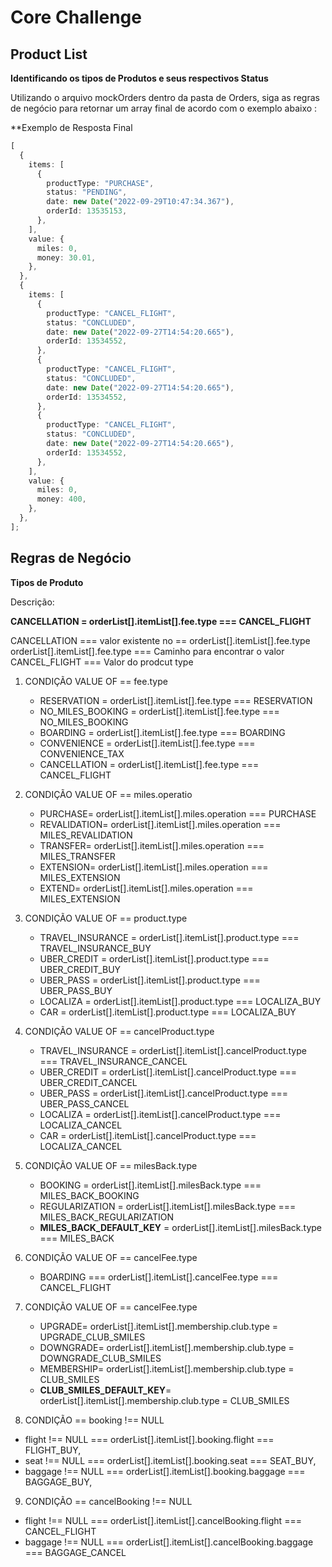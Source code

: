 # Core Challenge

## Product List

**Identificando os tipos de Produtos e seus respectivos Status**

Utilizando o arquivo mockOrders dentro da pasta de Orders, siga as regras de negócio para retornar um array final de acordo com o exemplo abaixo :

\*\*Exemplo de Resposta Final

```ts
[
  {
    items: [
      {
        productType: "PURCHASE",
        status: "PENDING",
        date: new Date("2022-09-29T10:47:34.367"),
        orderId: 13535153,
      },
    ],
    value: {
      miles: 0,
      money: 30.01,
    },
  },
  {
    items: [
      {
        productType: "CANCEL_FLIGHT",
        status: "CONCLUDED",
        date: new Date("2022-09-27T14:54:20.665"),
        orderId: 13534552,
      },
      {
        productType: "CANCEL_FLIGHT",
        status: "CONCLUDED",
        date: new Date("2022-09-27T14:54:20.665"),
        orderId: 13534552,
      },
      {
        productType: "CANCEL_FLIGHT",
        status: "CONCLUDED",
        date: new Date("2022-09-27T14:54:20.665"),
        orderId: 13534552,
      },
    ],
    value: {
      miles: 0,
      money: 400,
    },
  },
];
```

## Regras de Negócio

**Tipos de Produto**

Descrição:

**CANCELLATION = orderList[].itemList[].fee.type === CANCEL_FLIGHT**

CANCELLATION === valor existente no == orderList[].itemList[].fee.type
orderList[].itemList[].fee.type === Caminho para encontrar o valor
CANCEL_FLIGHT === Valor do prodcut type

1. CONDIÇÃO VALUE OF == fee.type

   - RESERVATION = orderList[].itemList[].fee.type === RESERVATION
   - NO_MILES_BOOKING = orderList[].itemList[].fee.type === NO_MILES_BOOKING
   - BOARDING = orderList[].itemList[].fee.type === BOARDING
   - CONVENIENCE = orderList[].itemList[].fee.type === CONVENIENCE_TAX
   - CANCELLATION = orderList[].itemList[].fee.type === CANCEL_FLIGHT

2. CONDIÇÃO VALUE OF == miles.operatio

   - PURCHASE= orderList[].itemList[].miles.operation === PURCHASE
   - REVALIDATION= orderList[].itemList[].miles.operation === MILES_REVALIDATION
   - TRANSFER= orderList[].itemList[].miles.operation === MILES_TRANSFER
   - EXTENSION= orderList[].itemList[].miles.operation === MILES_EXTENSION
   - EXTEND= orderList[].itemList[].miles.operation === MILES_EXTENSION

3. CONDIÇÃO VALUE OF == product.type

   - TRAVEL_INSURANCE = orderList[].itemList[].product.type === TRAVEL_INSURANCE_BUY
   - UBER_CREDIT = orderList[].itemList[].product.type === UBER_CREDIT_BUY
   - UBER_PASS = orderList[].itemList[].product.type === UBER_PASS_BUY
   - LOCALIZA = orderList[].itemList[].product.type === LOCALIZA_BUY
   - CAR = orderList[].itemList[].product.type === LOCALIZA_BUY

4. CONDIÇÃO VALUE OF == cancelProduct.type

   - TRAVEL_INSURANCE = orderList[].itemList[].cancelProduct.type === TRAVEL_INSURANCE_CANCEL
   - UBER_CREDIT = orderList[].itemList[].cancelProduct.type === UBER_CREDIT_CANCEL
   - UBER_PASS = orderList[].itemList[].cancelProduct.type === UBER_PASS_CANCEL
   - LOCALIZA = orderList[].itemList[].cancelProduct.type === LOCALIZA_CANCEL
   - CAR = orderList[].itemList[].cancelProduct.type === LOCALIZA_CANCEL

5. CONDIÇÃO VALUE OF == milesBack.type

   - BOOKING = orderList[].itemList[].milesBack.type === MILES_BACK_BOOKING
   - REGULARIZATION = orderList[].itemList[].milesBack.type === MILES_BACK_REGULARIZATION
   - __MILES_BACK_DEFAULT_KEY__ = orderList[].itemList[].milesBack.type === MILES_BACK

6. CONDIÇÃO VALUE OF == cancelFee.type

   - BOARDING === orderList[].itemList[].cancelFee.type === CANCEL_FLIGHT

7. CONDIÇÃO VALUE OF == cancelFee.type

    - UPGRADE= orderList[].itemList[].membership.club.type = UPGRADE_CLUB_SMILES
    - DOWNGRADE= orderList[].itemList[].membership.club.type = DOWNGRADE_CLUB_SMILES
    - MEMBERSHIP= orderList[].itemList[].membership.club.type = CLUB_SMILES
    - __CLUB_SMILES_DEFAULT_KEY__= orderList[].itemList[].membership.club.type = CLUB_SMILES

8. CONDIÇÃO == booking !== NULL

- flight !== NULL === orderList[].itemList[].booking.flight === FLIGHT_BUY,
- seat !== NULL === orderList[].itemList[].booking.seat === SEAT_BUY,
- baggage !== NULL === orderList[].itemList[].booking.baggage === BAGGAGE_BUY,

9. CONDIÇÃO == cancelBooking !== NULL

- flight !== NULL === orderList[].itemList[].cancelBooking.flight === CANCEL_FLIGHT
- baggage !== NULL === orderList[].itemList[].cancelBooking.baggage === BAGGAGE_CANCEL